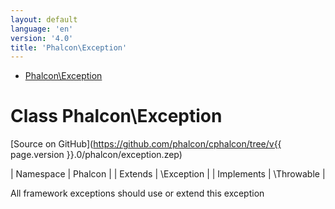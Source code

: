 ```yaml
---
layout: default
language: 'en'
version: '4.0'
title: 'Phalcon\Exception'
---
```


* [Phalcon\Exception](#Exception)
        
<h1 id="Exception">Class Phalcon\Exception</h1>

[Source on GitHub](https://github.com/phalcon/cphalcon/tree/v{{ page.version }}.0/phalcon/exception.zep)

| Namespace  | Phalcon |
| Extends    | \Exception |
| Implements | \Throwable |

All framework exceptions should use or extend this exception

